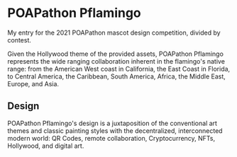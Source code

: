 # POAPathon Pflamingo
My entry for the 2021 POAPathon mascot design competition, divided by contest.

Given the Hollywood theme of the provided assets, POAPathon Pflamingo represents the wide ranging collaboration inherent in the flamingo's native range: from the American West coast in California, the East Coast in Florida, to Central America, the Caribbean, South America, Africa, the Middle East, Europe, and Asia.

## Design
POAPathon Pflamingo's design is a juxtaposition of the conventional art themes and classic painting styles with the decentralized, interconnected modern world: QR Codes, remote collaboration, Cryptocurrency, NFTs, Hollywood, and digital art.
